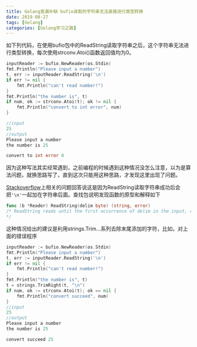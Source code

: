 ```yaml
---
title: Golang查漏补缺 bufio读取的字符串无法直接进行类型转换
date: 2019-08-27
tags: [Golang]
categories: [Golang学习之路]
---
```


如下列代码，在使用bufio包中的ReadString读取字符串之后，这个字符串无法进行类型转换，每次使用strconv.Atoi()函数返回值均为0。

```go
inputReader := bufio.NewReader(os.Stdin)
fmt.Println("Please input a number")
t, err := inputReader.ReadString('\n')
if err != nil {
    fmt.Println("can't read number!")
}
fmt.Println("the number is", t)
if num, ok := strconv.Atoi(t); ok != nil {
    fmt.Println("convert to int error", num)
}

//input
25
//output
Please input a number
the number is 25

convert to int error 0
```

因为这种写法其实经常遇到，之前编程的时候遇到这种情况没怎么注意，以为是算法问题，就换思路写了，直到这次只能用这种思路，才发现这里出现了问题。

[Stackoverflow](https://stackoverflow.com/questions/31464142/what-is-wrong-with-this-go-switch-statement)上相关的问题回答说这是因为ReadString读取字符串成功后会把`'\n'`一起加在字符串后面。查找包说明发现函数的原型和解释如下

```go
func (b *Reader) ReadString(delim byte) (string, error)
/* ReadString reads until the first occurrence of delim in the input, returning a string containing the data up to and including the delimiter. If ReadString encounters an error before finding a delimiter, it returns the data read before the error and the error itself (often io.EOF). ReadString returns err != nil if and only if the returned data does not end in delim. For simple uses, a Scanner may be more convenient.
*/
```

这种情况给出的建议是利用strings.Trim...系列去除末尾添加的字符，比如，对上面的错误程序

```go
inputReader := bufio.NewReader(os.Stdin)
fmt.Println("Please input a number")
t, err := inputReader.ReadString('\n')
if err != nil {
    fmt.Println("can't read number!")
}
fmt.Println("the number is", t)
t = strings.TrimRight(t, "\n")
if num, ok := strconv.Atoi(t); ok == nil {
    fmt.Println("convert succeed", num)
}
//input 
25
//output
Please input a number
the number is 25

convert succeed 25
```

